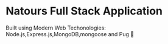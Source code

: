 # Natours Full Stack Application

Built using Modern Web Techonologies: Node.js,Express.js,MongoDB,mongoose and Pug 🐶
